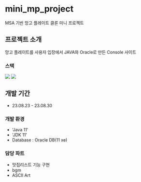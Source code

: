 # mini_mp_project
MSA 기반 망고 플레이트 클론 미니 프로젝트

## 프로젝트 소개
망고 플레이트를 사용자 입장에서 JAVA와 Oracle로 만든 Console 사이트

### 스택
<img src="https://img.shields.io/badge/java-007396?style=flat-square&logo=java&logoColor=white"/>
<img src="https://img.shields.io/badge/ORACLE-F80000?style=flat-square&logo=oracle&logoColor=white"/>

## 개발 기간
* 23.08.23 - 23.08.30

### 개발 환경 
 - 'Java 11'
 - 'JDK 11'
 - Database : Oracle DB(11 xe)

### 담당 파트
 - 맛집리스트 기능 구현
 - bgm
 - ASCII Art 
